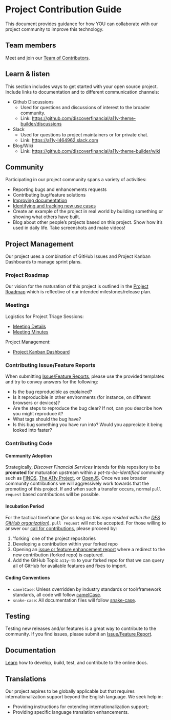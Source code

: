 #  Project Contribution Guide
This document provides guidance for how YOU can collaborate with our project community to improve this technology. 

## Team members

Meet and join our [Team of Contributors](./MAINTAINERS.md).

## Learn & listen
<!-- Fill out Missing Project Communications -->
This section includes ways to get started with your open source project. Include links to documentation and to different communication channels: 

* Github Discussions
  * Used for questions and discussions of interest to the broader community.
  * Link: https://github.com/discoverfinancial/a11y-theme-builder/discussions
* Slack
  * Used for questions to project maintainers or for private chat.
  * Link: https://a11y-l464962.slack.com
* Blog/Wiki
  * Link: https://github.com/discoverfinancial/a11y-theme-builder/wiki 

## Community 
Participating in our project community spans a variety of activities:

* Reporting bugs and enhancements requests
* Contributing bug/feature solutions
* [Improving documentation](https://discoverfinancial.github.io/a11y-theme-builder/)
* [Identifying and tracking new use cases](https://discoverfinancial.github.io/a11y-theme-builder/contribute)
* Create an example of the project in real world by building something or showing what others have built. 
* Blog about other people’s projects based on this project. Show how it’s used in daily life. Take screenshots and make videos!

## Project Management
<!-- Fill out Missing Project Communications Details-->
Our project uses a combination of GitHub Issues and Project Kanban Dashboards to manage sprint plans.  

### Project Roadmap
<!-- ToDo provide Wiki URL for release plan. -->
Our vision for the maturation of this project is outlined in the [Project Roadmap](https://github.com/discoverfinancial/a11y-theme-builder/wiki/Roadmap) which is reflective of our intended milestones/release plan.

### Meetings

Logistics for Project Triage Sessions:
* [Meeting Details](https://github.com/discoverfinancial/a11y-theme-builder/wiki/Communication#meetings)
* [Meeting Minutes](https://github.com/discoverfinancial/a11y-theme-builder/wiki/Meeting-Minutes)

Project Management:
* [Project Kanban Dashboard](https://github.com/orgs/discoverfinancial/projects/1/views/1)

### Contributing Issue/Feature Reports
When submitting [Issue/Feature Reports](https://github.com/discoverfinancial/a11y-theme-builder/issues), please use the provided templates and try to convey answers for the following:

* Is the bug reproducible as explained?   
* Is it reproducible in other environments (for instance, on different browsers or devices)?   
* Are the steps to reproduce the bug clear? If not, can you describe how you might reproduce it?  
* What tags should the bug have?  
* Is this bug something you have run into? Would you appreciate it being looked into faster?  

### Contributing Code

#### Community Adoption
Strategically, *Discover Financial Services* intends for this repository to be **promoted** for maturation upstream within a *yet-to-be-identified* community such as [FINOS](https://www.finos.org), [The A11y Project](https://www.a11yproject.com), or [OpenJS](https://openjsf.org). Once we see broader community contributions we will aggressively work towards that the promoting of this project. If and when such a transfer occurs, normal `pull request` based contributions will be possible. 

#### Incubation Period
For the tactical timeframe (*for as long as this repo resided within the [DFS GitHub organization](https://github.com/discoverfinancial)*), `pull request` will not be accepted. For those willing to 
answer our [call for contributions](https://discoverfinancial.github.io/a11y-theme-builder/contribute/), please proceed by:

1. 'forking` one of the project repositories
2. Developing a contribution within your forked repo
3. Opening an [issue or feature enhancement report](https://github.com/discoverfinancial/a11y-theme-builder/issues) where a redirect to the new contribution (forked repo) is captured.
4. Add the GitHub Topic `a11y-tb` to your forked repo for that we can query all of GitHub for available features and fixes to import.

#### Coding Conventions
* `camelCase`: Unless overridden by industry standards or tool/framework standards, all code will follow [camelCase](https://en.wikipedia.org/wiki/Camel_case).
* `snake-case`: All documentation files will follow [snake-case](https://en.wikipedia.org/wiki/Snake_case).

## Testing 
Testing new releases and/or features is a great way to contribute to the community. If you find issues, please submit an [Issue/Feature Report](https://github.com/discoverfinancial/a11y-theme-builder/issues).

## Documentation
[Learn](./DEVELOP_DOCS.md) how to develop, build, test, and contribute to the online docs. 

## Translations
Our project aspires to be globally applicable but that requires internationalization support beyond the English language. We seek help in:

* Providing instructions for extending internationalization support;
* Providing specific language translation enhancements. 


